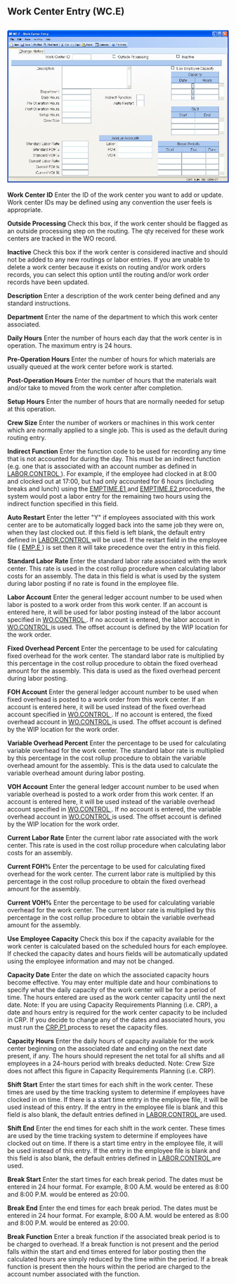 ##  Work Center Entry (WC.E)

<PageHeader />

##

![](./WC-E-1.jpg)

**Work Center ID** Enter the ID of the work center you want to add or update.
Work center IDs may be defined using any convention the user feels is
appropriate.  
  
**Outside Processing** Check this box, if the work center should be flagged as
an outside processing step on the routing. The qty received for these work
centers are tracked in the WO record.  
  
**Inactive** Check this box if the work center is considered inactive and
should not be added to any new routings or labor entries. If you are unable to
delete a work center because it exists on routing and/or work orders records,
you can select this option until the routing and/or work order records have
been updated.  
  
**Description** Enter a description of the work center being defined and any
standard instructions.  
  
**Department** Enter the name of the department to which this work center
associated.  
  
**Daily Hours** Enter the number of hours each day that the work center is in
operation. The maximum entry is 24 hours.  
  
**Pre-Operation Hours** Enter the number of hours for which materials are
usually queued at the work center before work is started.  
  
**Post-Operation Hours** Enter the number of hours that the materials wait
and/or take to moved from the work center after completion.  
  
**Setup Hours** Enter the number of hours that are normally needed for setup
at this operation.  
  
**Crew Size** Enter the number of workers or machines in this work center
which are normally applied to a single job. This is used as the default during
routing entry.  
  
**Indirect Function** Enter the function code to be used for recording any time that is not accounted for during the day. This must be an indirect function (e.g. one that is associated with an account number as defined in [ LABOR.CONTROL ](../../LABOR-CONTROL/README.md) ). For example, if the employee had clocked in at 8:00 and clocked out at 17:00, but had only accounted for 6 hours (including breaks and lunch) using the [ EMPTIME.E1 ](EMPTIME-E1/README.md) and [ EMPTIME.E2 ](EMPTIME-E2/README.md) procedures, the system would post a labor entry for the remaining two hours using the indirect function specified in this field.   
  
**Auto Restart** Enter the letter "Y" if employees associated with this work center are to be automatically logged back into the same job they were on, when they last clocked out. If this field is left blank, the default entry defined in [ LABOR.CONTROL ](../../LABOR-CONTROL/README.md) will be used. If the restart field in the employee file ( [ EMP.E ](EMP-E/README.md) ) is set then it will take precedence over the entry in this field.   
  
**Standard Labor Rate** Enter the standard labor rate associated with the work
center. This rate is used in the cost rollup procedure when calculating labor
costs for an assembly. The data in this field is what is used by the system
during labor posting if no rate is found in the employee file.  
  
**Labor Account** Enter the general ledger account number to be used when labor is posted to a work order from this work center. If an account is entered here, it will be used for labor posting instead of the labor account specified in [ WO.CONTROL ](../../WO-CONTROL/README.md) . If no account is entered, the labor account in [ WO.CONTROL ](../../WO-CONTROL/README.md) is used. The offset account is defined by the WIP location for the work order.   
  
**Fixed Overhead Percent** Enter the percentage to be used for calculating
fixed overhead for the work center. The standard labor rate is multiplied by
this percentage in the cost rollup procedure to obtain the fixed overhead
amount for the assembly. This data is used as the fixed overhead percent
during labor posting.  
  
**FOH Account** Enter the general ledger account number to be used when fixed overhead is posted to a work order from this work center. If an account is entered here, it will be used instead of the fixed overhead account specified in [ WO.CONTROL ](../../WO-CONTROL/README.md) . If no account is entered, the fixed overhead account in [ WO.CONTROL ](../../WO-CONTROL/README.md) is used. The offset account is defined by the WIP location for the work order.   
  
**Variable Overhead Percent** Enter the percentage to be used for calculating
variable overhead for the work center. The standard labor rate is multiplied
by this percentage in the cost rollup procedure to obtain the variable
overhead amount for the assembly. This is the data used to calculate the
variable overhead amount during labor posting.  
  
**VOH Account** Enter the general ledger account number to be used when variable overhead is posted to a work order from this work center. If an account is entered here, it will be used instead of the variable overhead account specified in [ WO.CONTROL ](../../WO-CONTROL/README.md) . If no account is entered, the variable overhead account in [ WO.CONTROL ](../../WO-CONTROL/README.md) is used. The offset account is defined by the WIP location for the work order.   
  
**Current Labor Rate** Enter the current labor rate associated with the work
center. This rate is used in the cost rollup procedure when calculating labor
costs for an assembly.  
  
**Current FOH%** Enter the percentage to be used for calculating fixed
overhead for the work center. The current labor rate is multiplied by this
percentage in the cost rollup procedure to obtain the fixed overhead amount
for the assembly.  
  
**Current VOH%** Enter the percentage to be used for calculating variable
overhead for the work center. The current labor rate is multiplied by this
percentage in the cost rollup procedure to obtain the variable overhead amount
for the assembly.  
  
**Use Employee Capacity** Check this box if the capacity available for the
work center is calculated based on the scheduled hours for each employee. If
checked the capacity dates and hours fields will be automatically updated
using the employee information and may not be changed.  
  
**Capacity Date** Enter the date on which the associated capacity hours become effective. You may enter multiple date and hour combinations to specify what the daily capacity of the work center will be for a period of time. The hours entered are used as the work center capacity until the next date. Note: If you are using Capacity Requirements Planning (i.e. CRP), a date and hours entry is required for the work center capacity to be included in CRP. If you decide to change any of the dates and associated hours, you must run the [ CRP.P1 ](CRP-P1/README.md) process to reset the capacity files.   
  
**Capacity Hours** Enter the daily hours of capacity available for the work
center beginning on the associated date and ending on the next date present,
if any. The hours should represent the net total for all shifts and all
employees in a 24-hours period with breaks deducted. Note: Crew Size does not
affect this figure in Capacity Requirements Planning (i.e. CRP).  
  
**Shift Start** Enter the start times for each shift in the work center. These times are used by the time tracking system to determine if employees have clocked in on time. If there is a start time entry in the employee file, it will be used instead of this entry. If the entry in the employee file is blank and this field is also blank, the default entries defined in [ LABOR.CONTROL ](../../LABOR-CONTROL/README.md) are used.   
  
**Shift End** Enter the end times for each shift in the work center. These times are used by the time tracking system to determine if employees have clocked out on time. If there is a start time entry in the employee file, it will be used instead of this entry. If the entry in the employee file is blank and this field is also blank, the default entries defined in [ LABOR.CONTROL ](../../LABOR-CONTROL/README.md) are used.   
  
**Break Start** Enter the start times for each break period. The dates must be
entered in 24 hour format. For example, 8:00 A.M. would be entered as 8:00 and
8:00 P.M. would be entered as 20:00.  
  
**Break End** Enter the end times for each break period. The dates must be
entered in 24 hour format. For example, 8:00 A.M. would be entered as 8:00 and
8:00 P.M. would be entered as 20:00.  
  
**Break Function** Enter a break function if the associated break period is to
be charged to overhead. If a break function is not present and the period
falls within the start and end times entered for labor posting then the
calculated hours are simply reduced by the time within the period. If a break
function is present then the hours within the period are charged to the
account number associated with the function.  
  
  
<badge text= "Version 8.10.57" vertical="middle" />

<PageFooter />